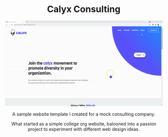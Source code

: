 <h1 align="center">
  Calyx Consulting
</h1>

<p align="center">
  <img src="website_gif.gif">
</p>

<p align="center">
  A sample website template I created for a mock consulting company. 
</p>
<p align="center">
  What started as a simple college org website, balooned into a passion project to experiment with different web design ideas.
</p>

